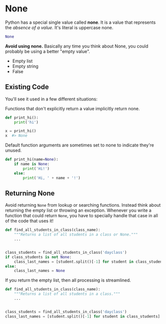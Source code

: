 # None

Python has a special single value called **none**.
It is a value that represents the _absence of a value_.
It's literal is uppercase none.

```py
None
```

**Avoid using none.**
Basically any time you think about None, you could probably be using a better "empty value".

* Empty list
* Empty string
* False

## Existing Code

You'll see it used in a few different situations:

Functions that don't explicitly return a value implicitly return none.

```py
def print_hi():
    print('hi')

x = print_hi()
x  #> None
```

Default function arguments are sometimes set to none to indicate they're unused.

```py
def print_hi(name=None):
    if name is None:
        print('Hi!')
    else:
        print('Hi, ' + name + '!')
```

## Returning None

Avoid returning `None` from lookup or searching functions.
Instead think about returning the empty list or throwing an exception.
Whenever you write a function that could return `None`, you have to specially handle that case in all of the code that uses it!

```py
def find_all_students_in_class(class_name):
    """Returns a list of all students in a class or None."""
    ...


class_students = find_all_students_in_class('dayclass')
if class_students is not None:
    class_last_names = [student.split()[-1] for student in class_students]
else:
    class_last_names = None
```

If you return the empty list, then all processing is streamlined.

```py
def find_all_students_in_class(class_name):
    """Returns a list of all students in a class."""
    ...


class_students = find_all_students_in_class('dayclass')
class_last_names = [student.split()[-1] for student in class_students]
```
